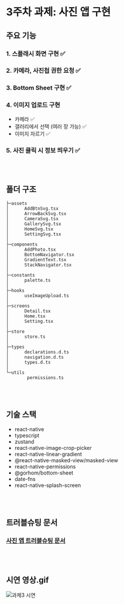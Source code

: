 # 3주차 과제: 사진 앱 구현

## 주요 기능

### 1. 스플래시 화면 구현 ✅

### 2. 카메라, 사진첩 권한 요청 ✅

### 3. Bottom Sheet 구현 ✅

### 4. 이미지 업로드 구현
- 카메라 ✅
- 갤러리에서 선택 (여러 장 가능) ✅
- 이미지 자르기 ✅

### 5. 사진 클릭 시 정보 띄우기 ✅
<br/>
<br/>

## 폴더 구조

```
├─assets
│      AddBtnSvg.tsx
│      ArrowBackSvg.tsx
│      CameraSvg.tsx
│      GallerySvg.tsx
│      HomeSvg.tsx
│      SettingSvg.tsx
│      
├─components
│      AddPhoto.tsx
│      BottomNavigator.tsx
│      GradientText.tsx
│      StackNavigator.tsx
│      
├─constants
│      palette.ts
│      
├─hooks
│      useImageUpload.ts
│      
├─screens
│      Detail.tsx
│      Home.tsx
│      Setting.tsx
│      
├─store
│      store.ts
│      
├─types
│      declarations.d.ts
│      navigation.d.ts
│      types.d.ts
│      
└─utils
        permissions.ts
```

<br/>
<br/>

## 기술 스택

- react-native
- typescript
- zustand
- react-native-image-crop-picker
- react-native-linear-gradient
- @react-native-masked-view/masked-view
- react-native-permissions
- @gorhom/bottom-sheet
- date-fns
- react-native-splash-screen

<br/>
<br/>

## 트러블슈팅 문서

### [사진 앱 트러블슈팅 문서](https://leesunho.notion.site/3-5888eb40b32e44d79b9340da3d098fd0?pvs=4)

<br/>
<br/>

## 시연 영상.gif

![과제3 시연](https://github.com/cmc-15th-web/react-native-study/assets/69356432/d4eb8d53-d177-41fa-8dd0-016423882fbc)
